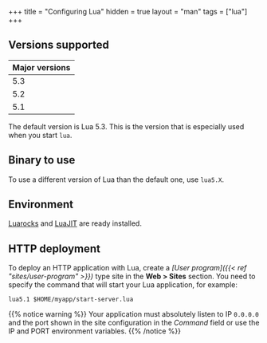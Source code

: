 +++
title = "Configuring Lua"
hidden = true
layout = "man"
tags = ["lua"]
+++

## Versions supported

|Major versions|
|--- |
|5.3|
|5.2|
|5.1|

The default version is Lua 5.3. This is the version that is especially used when you start `lua`.

## Binary to use

To use a different version of Lua than the default one, use `lua5.X`.

## Environment

[Luarocks](https://luarocks.org/) and [LuaJIT](http://luajit.org/) are ready installed.

## HTTP deployment

To deploy an HTTP application with Lua, create a *[User program]({{< ref "sites/user-program" >}})* type site in the **Web > Sites** section. You need to specify the command that will start your Lua application, for example:

```
lua5.1 $HOME/myapp/start-server.lua
```

{{% notice warning %}}
Your application must absolutely listen to IP `0.0.0.0` and the port shown in the site configuration in the *Command* field or use the IP and PORT environment variables.
{{% /notice %}}
